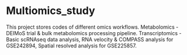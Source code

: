 # Multiomics_study
This project stores codes of different omics workflows.
Metabolomics - DEIMoS trial & bulk metabolomics processing pipeline.
Transcriptomics - Basic scRNAseq data analysis, RNA velocity & COMPASS analysis for GSE242894, Spatial resolved analysis for GSE225857.